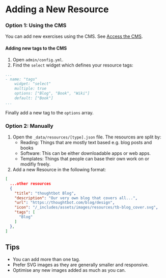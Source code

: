 # Adding a New Resource

### Option 1: Using the CMS

You can add new exercises using the CMS. See [Access the CMS](https://github.com/thoughtbot/design-sprint-guide#access-the-cms).

#### Adding new tags to the CMS

1. Open `admin/config.yml`.
2. Find the `select` widget which defines your resource tags:

```yml
...
- name: "tags"
    widget: "select"
    multiple: true
    options: ["Blog", "Book", "Wiki"]
    default: ["Book"]
...
```

Finally add a new tag to the `options` array.

### Option 2: Manually

1. Open the `_data/resources/[type].json` file. The resources are split by:
    - Reading: Things that are mostly text based e.g. blog posts and books
    - Software: This can be either downloadable apps or web apps.
    - Templates: Things that people can base their own work on or modifiy freely.
2. Add a new Resource in the following format:

```json
[
  ...other resources
  {
    "title": "thoughtbot Blog",
    "description": "Our very own blog that covers all...",
    "url": "https://thoughtbot.com/blog/design",
    "icon": "/_includes/assets/images/resources/tb-blog_cover.svg",
    "tags": [
      "Blog"
    ]
  },
]
```

## Tips

- You can add more than one tag.
- Prefer SVG images as they are generally smaller and responsive.
- Optimise any new images added as much as you can.
